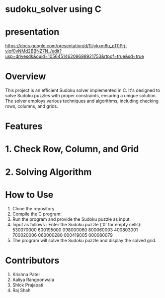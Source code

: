 # sudoku_solver using C

# presentation
https://docs.google.com/presentation/d/1Uykxm8u_pT0Prj-yjof0vNMd2BBNZ7N_/edit?usp=drivesdk&ouid=105645146209698921753&rtpof=true&sd=true

# Overview
This project is an efficient Sudoku solver implemented in C. It's designed to solve Sudoku puzzles with proper constraints, ensuring a unique solution. The solver employs various techniques and algorithms, including checking rows, columns, and grids.

# Features

# 1. Check Row, Column, and Grid
# 2. Solving Algorithm

# How to Use
1. Clone the repository
2. Compile the C program:
3. Run the program and provide the Sudoku puzzle as input:
4. Input as follows : 
   Enter the Sudoku puzzle ('0' for empty cells):
   530070000
   600195000
   098000060
   800060003
   400803001
   700020006
   060000280
   000419005
   000080079
5. The program will solve the Sudoku puzzle and display the solved grid.

# Contributors
1. Krishna Patel
2. Aaliya Rangoonwala
3. Shlok Prajapati
4. Raj Shah
